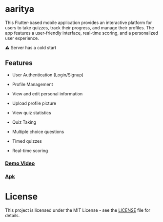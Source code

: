 # aaritya

This Flutter-based mobile application provides an interactive platform for users to take quizzes, track their progress, and manage their profiles. The app features a user-friendly interface, real-time scoring, and a personalized user experience.

⚠️ Server has a cold start

## Features
- User Authentication (Login/Signup)
- Profile Management

- View and edit personal information
- Upload profile picture
- View quiz statistics
- Quiz Taking
- Multiple choice questions
- Timed quizzes
- Real-time scoring

### [Demo Video](https://drive.google.com/file/d/1BLi4c0ijVi-VdyBIQ0Ra0lEtZ0jaQULP/view?usp=sharing)
### [Apk](https://drive.google.com/file/d/1uaLT6sN516UgCVMT3hyH5lEMmkU3OwAJ/view?usp=sharing)

# License
This project is licensed under the MIT License - see the [LICENSE](LICENSE) file for details.
